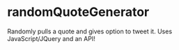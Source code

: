 # randomQuoteGenerator
Randomly pulls a quote and gives option to tweet it. Uses JavaScript/JQuery and an API! 
